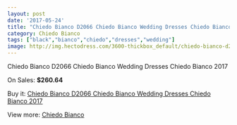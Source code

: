 ```yaml
---
layout: post
date: '2017-05-24'
title: "Chiedo Bianco D2066 Chiedo Bianco Wedding Dresses Chiedo Bianco 2017"
category: Chiedo Bianco
tags: ["black","bianco","chiedo","dresses","wedding"]
image: http://img.hectodress.com/3600-thickbox_default/chiedo-bianco-d2066-chiedo-bianco-wedding-dresses-chiedo-bianco-2013.jpg
---
```

Chiedo Bianco D2066 Chiedo Bianco Wedding Dresses Chiedo Bianco 2017

On Sales: **$260.64**
<a href="https://www.hectodress.com/chiedo-bianco/1873-chiedo-bianco-d2066-chiedo-bianco-wedding-dresses-chiedo-bianco-2013.html"><amp-img layout="responsive" width="600" height="600" src="//img.hectodress.com/3600-thickbox_default/chiedo-bianco-d2066-chiedo-bianco-wedding-dresses-chiedo-bianco-2013.jpg" alt="Chiedo Bianco D2066 Chiedo Bianco Wedding Dresses Chiedo Bianco 2017 0" /></a>
<a href="https://www.hectodress.com/chiedo-bianco/1873-chiedo-bianco-d2066-chiedo-bianco-wedding-dresses-chiedo-bianco-2013.html"><amp-img layout="responsive" width="600" height="600" src="//img.hectodress.com/3601-thickbox_default/chiedo-bianco-d2066-chiedo-bianco-wedding-dresses-chiedo-bianco-2013.jpg" alt="Chiedo Bianco D2066 Chiedo Bianco Wedding Dresses Chiedo Bianco 2017 1" /></a>

Buy it: [Chiedo Bianco D2066 Chiedo Bianco Wedding Dresses Chiedo Bianco 2017](https://www.hectodress.com/chiedo-bianco/1873-chiedo-bianco-d2066-chiedo-bianco-wedding-dresses-chiedo-bianco-2013.html "Chiedo Bianco D2066 Chiedo Bianco Wedding Dresses Chiedo Bianco 2017")

View more: [Chiedo Bianco](https://www.hectodress.com/32-chiedo-bianco "Chiedo Bianco")